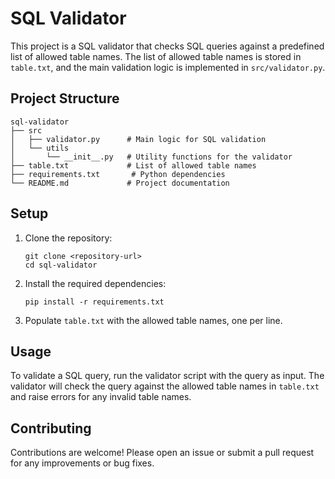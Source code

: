 # SQL Validator

This project is a SQL validator that checks SQL queries against a predefined list of allowed table names. The list of allowed table names is stored in `table.txt`, and the main validation logic is implemented in `src/validator.py`.

## Project Structure

```
sql-validator
├── src
│   ├── validator.py      # Main logic for SQL validation
│   └── utils
│       └── __init__.py   # Utility functions for the validator
├── table.txt             # List of allowed table names
├── requirements.txt       # Python dependencies
└── README.md             # Project documentation
```

## Setup

1. Clone the repository:
   ```
   git clone <repository-url>
   cd sql-validator
   ```

2. Install the required dependencies:
   ```
   pip install -r requirements.txt
   ```

3. Populate `table.txt` with the allowed table names, one per line.

## Usage

To validate a SQL query, run the validator script with the query as input. The validator will check the query against the allowed table names in `table.txt` and raise errors for any invalid table names.

## Contributing

Contributions are welcome! Please open an issue or submit a pull request for any improvements or bug fixes.